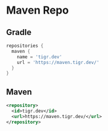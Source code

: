 # Maven Repo

## Gradle
```gradle
repositories {
  maven {
    name = 'tigr.dev'
    url = 'https://maven.tigr.dev/'
  }
}
```

## Maven
```xml
<repository>
  <id>tigr.dev</id>
  <url>https://maven.tigr.dev/</url>
</repository>
```
